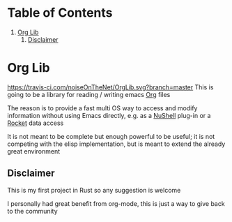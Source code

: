 
# Table of Contents

1.  [Org Lib](#org39cceda)
    1.  [Disclaimer](#org4e55a63)


<a id="org39cceda"></a>

# Org Lib

<https://travis-ci.com/noiseOnTheNet/OrgLib.svg?branch=master>
This is going to be a library for reading / writing emacs [Org](https://orgmode.org/) files

The reason is to provide a fast multi OS way to access and modify
information without using Emacs directly, e.g. as a [NuShell](https://github.com/nushell/nushell) plug-in or
a [Rocket](https://rocket.rs) data access

It is not meant to be complete but enough powerful to be useful; it is
not competing with the elisp implementation, but is meant to extend
the already great environment


<a id="org4e55a63"></a>

## Disclaimer

This is my first project in Rust so any suggestion is welcome

I personally had great benefit from org-mode, this is just a way to
give back to the community

